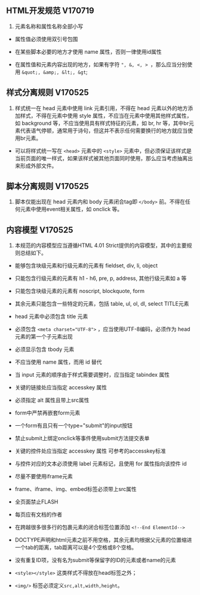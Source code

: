 ## HTML开发规范 V170719

1. 元素名称和属性名称全部小写

* 属性值必须使用双引号包围

* 在某些脚本必要的地方才使用 name 属性，否则一律使用id属性

* 在属性值和元素内容出现的地方，如果有字符 ``", &, <, > ``，那么应当分别使用 ``&quot;, &amp;, &lt;, &gt``;

## 样式分离规则 V170525

1. 样式统一在 head 元素中使用 link 元素引用，不得在 head 元素以外的地方添加样式，不得在元素中使用 style 属性，不应当在元素中使用其他样式属性，如 background 等，不应当使用具有样式特征的元素，如 br, hr 等，其中br元素代表语气停顿，通常用于诗句，但这并不表示任何需要换行的地方就应当使用br元素。

* 可以将样式统一写在 ``<head>`` 元素中的 ``<style>`` 元素中，但必须保证该样式是当前页面的唯一样式，如果该样式被其他页面同时使用，那么应当考虑抽离出来形成外部文件。


## 脚本分离规则 V170525

1. 脚本仅能出现在 head 元素内和 body 元素闭合tag即 ``</body>`` 前。不得在任何元素中使用event相关属性，如 onclick 等。


## 内容模型 V170525

1. 本规范的内容模型应当遵循HTML 4.01 Strict提供的内容模型，其中的主要规则总结如下。

* 能够包含块级元素和行级元素的元素有 fieldset, div, li, object

* 只能包含行级元素的元素有 h1 - h6, pre, p, address, 其他行级元素如 a 等

* 只能包含块级元素的元素有 noscript, blockquote, form

* 其余元素只能包含一些特定的元素，包括 table, ul, ol, dl, select TITLE元素

* head 元素中必须包含 title 元素

* 必须包含 ``<meta charset="UTF-8">`` ，应当使用UTF-8编码，必须作为 head 元素的第一个子元素出现

* 必须显示包含 tbody 元素

* 不应当使用 name 属性，而用 id 替代

* 当 input 元素的顺序由于样式需要调整时，应当指定 tabindex 属性

* 关键的链接处应当指定 accesskey 属性

* 必须指定 alt 属性且带上src属性

* form中严禁再嵌套form元素

* 一个form有且只有一个type="submit"的input按钮

* 禁止submit上绑定onclick等事件使用submit方法提交表单

* 关键的控件处应当指定 accesskey 属性 可参考的accesskey标准

* 与控件对应的文本必须使用 label 元素标记，且使用 for 属性指向该控件 id

* 尽量不要使用iframe元素

* frame、iframe、img、embed标签必须带上src属性

* 全页面禁止FLASH

* 每页应有文档的作者

* 在跨越很多很多行的包裹元素的闭合标签位置添加 ``<!--End ElementId-->``

* DOCTYPE声明和html元素之前不用空格，其余元素均根据父元素的位置缩进一个tab的距离，tab距离可以是4个空格或8个空格。

* 没有重复ID项，没有名为submit等保留字的ID的元素或者name的元素

* ``<style></style>`` 这类样式不得放在head标签之外；

* ``<img/>`` 标签必须定义``src,alt,width,height``。
